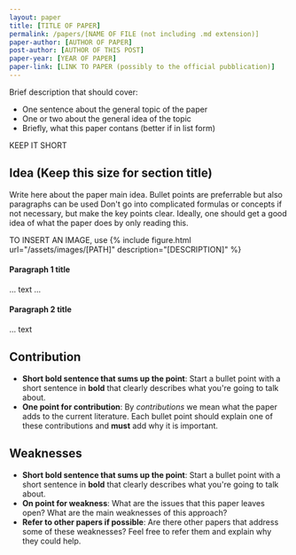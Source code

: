 ```yaml
---
layout: paper
title: [TITLE OF PAPER]
permalink: /papers/[NAME OF FILE (not including .md extension)]
paper-author: [AUTHOR OF PAPER]
post-author: [AUTHOR OF THIS POST]
paper-year: [YEAR OF PAPER]
paper-link: [LINK TO PAPER (possibly to the official pubblication)]
---
```

Brief description that should cover:
 - One sentence about the general topic of the paper
 - One or two about the general idea of the topic
 - Briefly, what this paper contans (better if in list form)

KEEP IT SHORT

## Idea (Keep this size for section title)
Write here about the paper main idea. Bullet points are preferrable but also paragraphs can be used
Don't go into complicated formulas or concepts if not necessary, but make the key points clear. Ideally,
one should get a good idea of what the paper does by only reading this.

TO INSERT AN IMAGE, use	
{% include figure.html url="/assets/images/[PATH]" description="[DESCRIPTION]" %}

#### Paragraph 1 title
 ... text ...
#### Paragraph 2 title
 ... text


## Contribution
 - **Short bold sentence that sums up the point**: Start a bullet point with a short sentence in **bold**
   that clearly describes what you're going to talk about.
 - **One point for contribution**: By *contributions* we mean what the paper adds to the current literature.
   Each bullet point should explain one of these contributions and **must** add why it is important. 

## Weaknesses
 - **Short bold sentence that sums up the point**: Start a bullet point with a short sentence in **bold**
   that clearly describes what you're going to talk about.
 - **On point for weakness**: What are the issues that this paper leaves open? What are the main weaknesses
   of this approach?
 - **Refer to other papers if possible**: Are there other papers that address some of these weaknesses? Feel
   free to refer them and explain why they could help.
